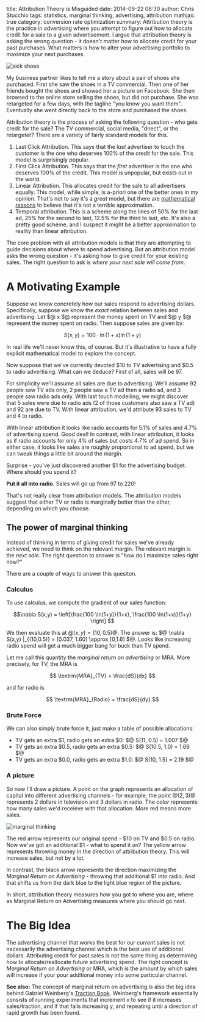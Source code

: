 title: Attribution Theory is Misguided
date: 2014-09-22 08:30
author: Chris Stucchio
tags: statistics, marginal thinking, advertising, attribution
mathjax: true
category: conversion rate optimization
summary: Attribution theory is the practice in advertising where you attempt to figure out how to allocate credit for a sale to a given advertisement. I argue that attribution theory is asking the wrong question - it doesn't matter how to allocate credit for your past purchases. What matters is how to alter your advertising portfolio to maximize your next purchases.

![sick shoes](|filename|blog_media/2014/attribution_theory_is_misguided/sick_shoes.jpg)

My business partner likes to tell me a story about a pair of shoes she purchased. First she saw the shoes in a TV commercial. Then one of her friends bought the shoes and showed her a picture on Facebook. She then browsed to the online store selling the shoes, but did not purchase. She was retargeted for a few days, with the tagline "you know you want them". Eventually she went directly back to the store and purchased the shoes.

Attribution theory is the process of asking the following question - who gets credit for the sale? The TV commercial, social media, "direct", or the retargeter? There are a variety of fairly standard models for this.

1. Last Click Attribution. This says that the *last* advertiser to touch the customer is the one who deserves 100% of the credit for the sale. This model is surprisingly popular.
2. First Click Attribution. This says that the *first* advertiser is the one who deserves 100% of the credit. This model is unpopular, but exists out in the world.
3. Linear Attribution. This allocates credit for the sale to all advertisers equally. This model, while simple, is a-priori one of the better ones in my opinion. That's not to say it's a *great* model, but there are [mathematical reasons](|filename|equal_weights.md) to believe that it's not a terrible approximation.
4. Temporal attribution. This is a scheme along the lines of 50% for the last ad, 25% for the second to last, 12.5% for the third to last, etc. It's also a pretty good scheme, and I suspect it might be a better approximation to reality than linear attribution.

The core problem with all attribution models is that they are attempting to guide decisions about where to spend advertising. But an attribution model asks the wrong question - it's asking how to give credit for your existing sales. The right question to ask is *where your next sale will come from*.

# A Motivating Example

Suppose we know concretely how our sales respond to advertising dollars. Specifically, suppose we know the *exact* relation between sales and advertising. Let $@ x $@ represent the money spent on TV and $@ y $@ represent the money spent on radio. Then suppose sales are given by:

$$ S(x,y) = 100 \cdot \ln(1+x) \ln(1+y) $$

In real life we'll never know this, of course. But it's illustrative to have a fully explicit mathematical model to explore the concept.

Now suppose that we've currently devoted $10 to TV advertising and $0.5 to radio advertising. What can we deduce? First of all, sales will be 97.

For simplicity we'll assume all sales are due to advertising. We'll assume 92 people saw TV ads only, 2 people saw a TV ad then a radio ad, and 3 people saw radio ads only. With last touch modelling, we might discover that 5 sales were due to radio ads (2 of those customers also saw a TV ad) and 92 are due to TV. With linear attribution, we'd attribute 93 sales to TV and 4 to radio.

With linear attribution it looks like radio accounts for 5.1% of sales and 4.7% of advertising spend. Good deal! In contrast, with linear attribution, it looks as if radio accounts for only 4% of sales but costs 4.7% of ad spend. So in either case, it looks like sales are roughly proportional to ad spend, but we can tweak things a little bit around the margin.

Surprise - you've just discovered another $1 for the advertising budget. Where should you spend it?

**Put it all into radio.** Sales will go up from 97 to 220!

That's not really clear from attribution models. The attribution models suggest that either TV or radio is marginally better than the other, depending on which you choose.

## The power of marginal thinking

Instead of thinking in terms of giving credit for sales we've already achieved, we need to think on the relevant margin. The relevant margin is the *next sale*. The right question to answer is "how do I maximize sales right now?"

There are a couple of ways to answer this quesiton.

### Calculus

To use calculus, we compute the gradient of our sales function:

$$\nabla S(x,y) = \left[\frac{100 \ln(1+y)}{1+x}, \frac{100 \ln(1+x)}{1+y} \right] $$

We then evaluate this at $@(x,y)=(10,0.5)$@. The answer is: $@ \nabla S(x,y) |_{(10,0.5)} = [0.037, 1.60] \approx [0,1.6] $@. Looks like increasing radio spend will get a much bigger bang for buck than TV spend.

Let me call this quantity the *marginal return on advertising* or MRA. More precisely, for TV, the MRA is

$$ \textrm{MRA}_{TV} = \frac{dS}{dx} $$

and for radio is

$$ \textrm{MRA}_{Radio} = \frac{dS}{dy}.$$

### Brute Force

We can also simply brute force it, just make a table of possible allocations:

- TV gets an extra $1, radio gets an extra $0: $@ S(11, 0.5) = 1.007 $@
- TV gets an extra $0.5, radio gets an extra $0.5: $@ S(10.5, 1.0) = 1.69 $@
- TV gets an extra $0.0, radio gets an extra $1.0: $@ S(10, 1.5) = 2.19 $@

### A picture

So now I'll draw a picture. A point on the graph represents an allocation of capital into different advertising channels - for example, the point $@(2,3)$@ represents 2 dollars in television and 3 dollars in radio. The *color* represents how many sales we'd receieve with that allocation. More red means more sales.

![marginal thinking](|filename|blog_media/2014/attribution_theory_is_misguided/attribution_vs_marginal_return.png)

The red arrow represents our original spend - $10 on TV and $0.5 on radio. Now we've got an additional $1 - what to spend it on? The yellow arrow represents throwing money in the direction of attribution theory. This will increase sales, but not by a lot.

In contrast, the black arrow represents the direction maximizing the *Marginal Return on Advertising* - throwing that additional $1 into radio. And that shifts us from the dark blue to the light blue region of the picture.

In short, attribution theory measures how you got to where you are, where as Marginal Return on Advertising measures where you should go next.

# The Big Idea

The advertising channel that works the best for our *current* sales is not necessarily the advertising channel which is the best use of additional dollars. Attributing credit for past sales is not the same thing as determining how to allocate/reallocate future advertising spend. The right concept is *Marginal Return on Advertising* or MRA, which is the amount by which sales will increase if your pour additional money into some particular channel.

**See also:** The concept of marginal return on advertising is also the big idea behind Gabriel Weinberg's [Traction Book](http://www.amazon.com/gp/product/1936661837/ref=as_li_tl?ie=UTF8&camp=1789&creative=390957&creativeASIN=1936661837&linkCode=as2&tag=christuc-20&linkId=4L63OAALUKUAHHMM). Weinberg's framework essentially consists of running experiments that increment x to see if it increases sales/traction, and if that fails increasing y, and repeating until a direction of rapid growth has been found.

